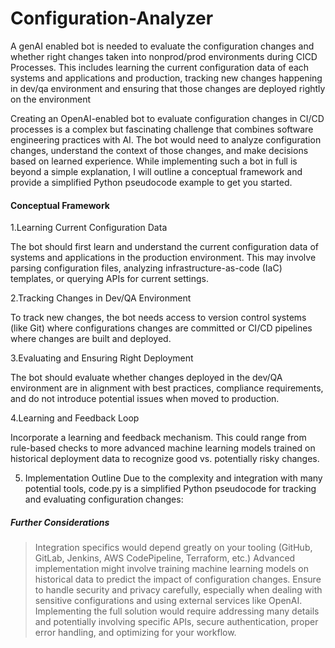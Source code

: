 # Configuration-Analyzer

A genAI enabled bot is needed to evaluate the configuration changes and whether right changes taken into nonprod/prod environments during CICD Processes. 
This includes learning the current configuration data of each systems and applications and production, tracking new changes happening in dev/qa environment and ensuring that those changes are deployed rightly on the environment

Creating an OpenAI-enabled bot to evaluate configuration changes in CI/CD processes is a complex but fascinating challenge that combines software engineering practices with AI. The bot would need to analyze configuration changes, understand the context of those changes, and make decisions based on learned experience. While implementing such a bot in full is beyond a simple explanation, I will outline a conceptual framework and provide a simplified Python pseudocode example to get you started.

#### Conceptual Framework
1.Learning Current Configuration Data

  The bot should first learn and understand the current configuration data of systems and applications in the production environment. This may involve parsing configuration files, analyzing infrastructure-as-code (IaC) templates, or querying APIs for current   settings.

2.Tracking Changes in Dev/QA Environment

  To track new changes, the bot needs access to version control systems (like Git) where configurations changes are committed or CI/CD pipelines where changes are built and deployed.

3.Evaluating and Ensuring Right Deployment

  The bot should evaluate whether changes deployed in the dev/QA environment are in alignment with best practices, compliance requirements, and do not introduce potential issues when moved to production.

4.Learning and Feedback Loop

  Incorporate a learning and feedback mechanism. This could range from rule-based checks to more advanced machine learning models trained on historical deployment data to recognize good vs. potentially risky changes.

5. Implementation Outline
  Due to the complexity and integration with many potential tools, code.py is a simplified Python pseudocode for tracking and evaluating configuration changes:

##### Further Considerations
> Integration specifics would depend greatly on your tooling (GitHub, GitLab, Jenkins, AWS CodePipeline, Terraform, etc.)
> Advanced implementation might involve training machine learning models on historical data to predict the impact of configuration changes.
> Ensure to handle security and privacy carefully, especially when dealing with sensitive configurations and using external services like OpenAI.
Implementing the full solution would require addressing many details and potentially involving specific APIs, secure authentication, proper error handling, and optimizing for your workflow.
